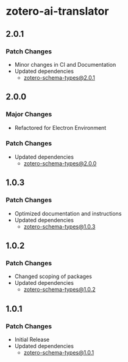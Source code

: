 # zotero-ai-translator

## 2.0.1

### Patch Changes

- Minor changes in CI and Documentation
- Updated dependencies
  - zotero-schema-types@2.0.1

## 2.0.0

### Major Changes

- Refactored for Electron Environment

### Patch Changes

- Updated dependencies
  - zotero-schema-types@2.0.0

## 1.0.3

### Patch Changes

- Optimized documentation and instructions
- Updated dependencies
  - zotero-schema-types@1.0.3

## 1.0.2

### Patch Changes

- Changed scoping of packages
- Updated dependencies
  - zotero-schema-types@1.0.2

## 1.0.1

### Patch Changes

- Initial Release
- Updated dependencies
  - zotero-schema-types@1.0.1
